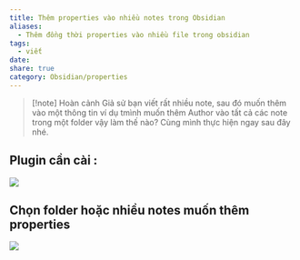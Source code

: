 ```yaml
---
title: Thêm properties vào nhiều notes trong Obsidian
aliases:
  - Thêm đồng thời properties vào nhiều file trong obsidian
tags:
  - viết
date: 
share: true
category: Obsidian/properties
---
```



> [!note] Hoàn cảnh
> Giả sử bạn viết rất nhiều note, sau đó muốn thêm vào một thông tin ví dụ tmình muốn thêm Author vào tất cả các note trong một folder vậy làm thế nào?
> Cùng mình thực hiện ngay sau đây nhé.

## Plugin cần cài : 
![](https://i.imgur.com/Ow9TjGN.png)
## Chọn folder hoặc nhiều notes muốn thêm properties

![](https://i.imgur.com/g8RpzXB.png)
